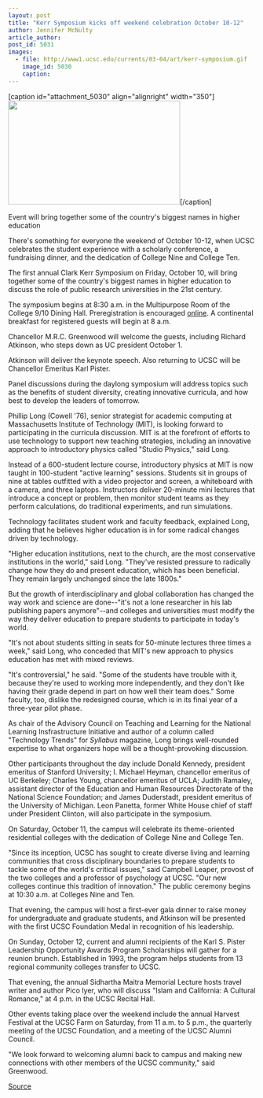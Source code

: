 ```yaml
---
layout: post
title: "Kerr Symposium kicks off weekend celebration October 10-12"
author: Jennifer McNulty
article_author: 
post_id: 5031
images:
  - file: http://www1.ucsc.edu/currents/03-04/art/kerr-symposium.gif
    image_id: 5030
    caption: 
---
```


[caption id="attachment_5030" align="alignright" width="350"]<a href="http://dev-ucsc-news.pantheonsite.io/wp-content/uploads/2003/09/kerr-symposium.gif"><img class="size-full wp-image-5030" src="http://dev-ucsc-news.pantheonsite.io/wp-content/uploads/2003/09/kerr-symposium.gif" alt="" width="350" height="211" /></a>[/caption]
<p class="sectionheadblack">
  Event will bring together some of the country's biggest names in higher education
</p>
<p>
  There's something for everyone the weekend of October 10-12, when UCSC celebrates the student experience with a scholarly conference, a fundraising dinner, and the dedication of College Nine and College Ten.<br>
</p>
<p>
  The first annual Clark Kerr Symposium on Friday, October 10, will bring together some of the country's biggest names in higher education to discuss the role of public research universities in the 21st century.
</p>
<p>
  The symposium begins at 8:30 a.m. in the Multipurpose Room of the College 9/10 Dining Hall. Preregistration is encouraged <a href="http://kerrsymposium.ucsc.edu">online</a>. A continental breakfast for registered guests will begin at 8 a.m.
</p>
<p>
  Chancellor M.R.C. Greenwood will welcome the guests, including Richard Atkinson, who steps down as UC president October 1.
</p>
<p>
  Atkinson will deliver the keynote speech. Also returning to UCSC will be Chancellor Emeritus Karl Pister.<br>
</p>
<p>
  Panel discussions during the daylong symposium will address topics such as the benefits of student diversity, creating innovative curricula, and how best to develop the leaders of tomorrow.<br>
</p>
<p>
  Phillip Long (Cowell '76), senior strategist for academic computing at Massachusetts Institute of Technology (MIT), is looking forward to participating in the curricula discussion. MIT is at the forefront of efforts to use technology to support new teaching strategies, including an innovative approach to introductory physics called "Studio Physics," said Long.<br>
</p>
<p>
  Instead of a 600-student lecture course, introductory physics at MIT is now taught in 100-student "active learning" sessions. Students sit in groups of nine at tables outfitted with a video projector and screen, a whiteboard with a camera, and three laptops. Instructors deliver 20-minute mini lectures that introduce a concept or problem, then monitor student teams as they perform calculations, do traditional experiments, and run simulations.<br>
</p>
<p>
  Technology facilitates student work and faculty feedback, explained Long, adding that he believes higher education is in for some radical changes driven by technology.<br>
</p>
<p>
  "Higher education institutions, next to the church, are the most conservative institutions in the world," said Long. "They've resisted pressure to radically change how they do and present education, which has been beneficial. They remain largely unchanged since the late 1800s."<br>
</p>
<p>
  But the growth of interdisciplinary and global collaboration has changed the way work and science are done--"it's not a lone researcher in his lab publishing papers anymore"--and colleges and universities must modify the way they deliver education to prepare students to participate in today's world.<br>
</p>
<p>
  "It's not about students sitting in seats for 50-minute lectures three times a week," said Long, who conceded that MIT's new approach to physics education has met with mixed reviews.<br>
</p>
<p>
  "It's controversial," he said. "Some of the students have trouble with it, because they're used to working more independently, and they don't like having their grade depend in part on how well their team does." Some faculty, too, dislike the redesigned course, which is in its final year of a three-year pilot phase.<br>
</p>
<p>
  As chair of the Advisory Council on Teaching and Learning for the National Learning Insfrastructure Initiative and author of a column called "Technology Trends" for <i>Syllabus</i> magazine, Long brings well-rounded expertise to what organizers hope will be a thought-provoking discussion.<br>
</p>
<p>
  Other participants throughout the day include Donald Kennedy, president emeritus of Stanford University; I. Michael Heyman, chancellor emeritus of UC Berkeley; Charles Young, chancellor emeritus of UCLA; Judith Ramaley, assistant director of the Education and Human Resources Directorate of the National Science Foundation; and James Duderstadt, president emeritus of the University of Michigan. Leon Panetta, former White House chief of staff under President Clinton, will also participate in the symposium.<br>
</p>
<p>
  On Saturday, October 11, the campus will celebrate its theme-oriented residential colleges with the dedication of College Nine and College Ten.<br>
</p>
<p>
  "Since its inception, UCSC has sought to create diverse living and learning communities that cross disciplinary boundaries to prepare students to tackle some of the world's critical issues," said Campbell Leaper, provost of the two colleges and a professor of psychology at UCSC. "Our new colleges continue this tradition of innovation." The public ceremony begins at 10:30 a.m. at Colleges Nine and Ten.<br>
</p>
<p>
  That evening, the campus will host a first-ever gala dinner to raise money for undergraduate and graduate students, and Atkinson will be presented with the first UCSC Foundation Medal in recognition of his leadership.<br>
</p>
<p>
  On Sunday, October 12, current and alumni recipients of the Karl S. Pister Leadership Opportunity Awards Program Scholarships will gather for a reunion brunch. Established in 1993, the program helps students from 13 regional community colleges transfer to UCSC.<br>
</p>
<p>
  That evening, the annual Sidhartha Maitra Memorial Lecture hosts travel writer and author Pico Iyer, who will discuss "Islam and California: A Cultural Romance," at 4 p.m. in the UCSC Recital Hall.<br>
</p>
<p>
  Other events taking place over the weekend include the annual Harvest Festival at the UCSC Farm on Saturday, from 11 a.m. to 5 p.m., the quarterly meeting of the UCSC Foundation, and a meeting of the UCSC Alumni Council.<br>
</p>
<p>
  "We look forward to welcoming alumni back to campus and making new connections with other members of the UCSC community," said Greenwood.
</p>
<p><a href="http://www1.ucsc.edu/currents/03-04/09-22/kerr.html" title="Permalink to kerr">Source</a></p>
